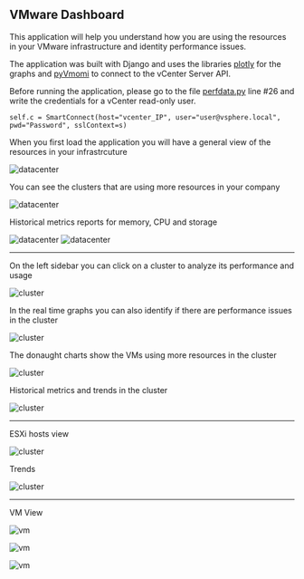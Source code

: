 VMware Dashboard
------------------

This application will help you understand how you are using the resources in your VMware infrastructure and identity performance issues. 

 The application was built with Django and uses the libraries [plotly](https://plot.ly/graphing-libraries/) for the graphs and [pyVmomi](https://github.com/vmware/pyvmomi) to connect to the vCenter Server API. 
 
 Before running the application, please go to the file [perfdata.py](application/lib/perfdata.py) line #26 and write the credentials for a vCenter read-only user. 
 ```
 self.c = SmartConnect(host="vcenter_IP", user="user@vsphere.local", pwd="Password", sslContext=s)
 ```
 
 When you first load the application you will have a general view of the resources in your infrastrcuture 

 ![datacenter](img/datacenter_1.PNG)

You can see the clusters that are using more resources in your company 

![datacenter](img/datacenter_2.PNG)

Historical metrics reports for memory, CPU and storage

![datacenter](img/datacenter_3.PNG)
![datacenter](img/datacenter_4.PNG)

---

On the left sidebar you can click on a cluster to analyze its performance and usage 

![cluster](img/cluster_1.PNG)

In the real time graphs you can also identify if there are performance issues in the cluster 

![cluster](img/cluster_2.PNG)

The donaught charts show the VMs using more resources in the cluster

![cluster](img/cluster_3.PNG)

Historical metrics and trends in the cluster

![cluster](img/cluster_4.PNG)

---

ESXi hosts view

![cluster](img/esxi_1.PNG)

Trends

![cluster](img/esxi_2.PNG)

---

VM View

![vm](img/vm_1.PNG)

![vm](img/vm_2.PNG)

![vm](img/vm_3.PNG)
